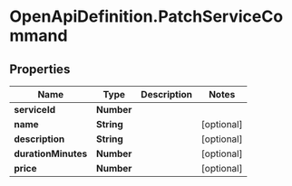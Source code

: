 # OpenApiDefinition.PatchServiceCommand

## Properties

Name | Type | Description | Notes
------------ | ------------- | ------------- | -------------
**serviceId** | **Number** |  | 
**name** | **String** |  | [optional] 
**description** | **String** |  | [optional] 
**durationMinutes** | **Number** |  | [optional] 
**price** | **Number** |  | [optional] 


